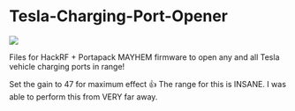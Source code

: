 # Tesla-Charging-Port-Opener

![](tesla-portapack.gif)

Files for HackRF + Portapack MAYHEM firmware to open any and all Tesla vehicle charging ports in range!

Set the gain to 47 for maximum effect 👍
The range for this is INSANE. I was able to perform this from VERY far away.
